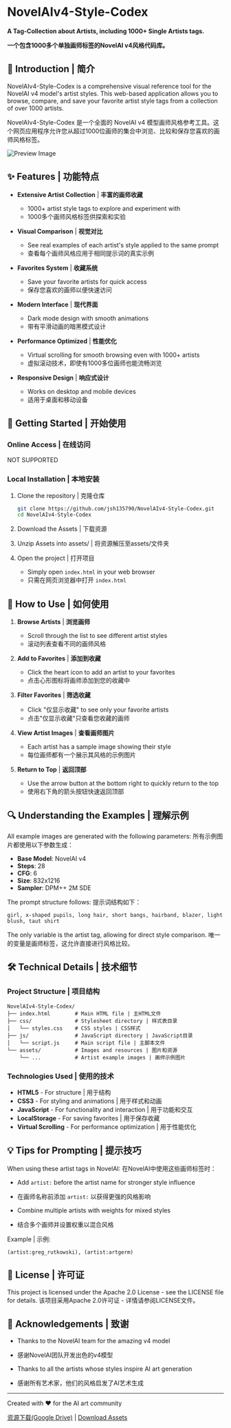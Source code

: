 # NovelAIv4-Style-Codex

**A Tag-Collection about Artists, including 1000+ Single Artists tags.**

**一个包含1000多个单独画师标签的NovelAI v4风格代码库。**

## 📖 Introduction | 简介

NovelAIv4-Style-Codex is a comprehensive visual reference tool for the NovelAI v4 model's artist styles. This web-based application allows you to browse, compare, and save your favorite artist style tags from a collection of over 1000 artists.

NovelAIv4-Style-Codex 是一个全面的 NovelAI v4 模型画师风格参考工具。这个网页应用程序允许您从超过1000位画师的集合中浏览、比较和保存您喜欢的画师风格标签。

![Preview Image](https://files.catbox.moe/h2hxss.png)

## ✨ Features | 功能特点

- **Extensive Artist Collection** | **丰富的画师收藏**
  - 1000+ artist style tags to explore and experiment with
  - 1000多个画师风格标签供探索和实验

- **Visual Comparison** | **视觉对比**
  - See real examples of each artist's style applied to the same prompt
  - 查看每个画师风格应用于相同提示词的真实示例

- **Favorites System** | **收藏系统**
  - Save your favorite artists for quick access
  - 保存您喜欢的画师以便快速访问

- **Modern Interface** | **现代界面**
  - Dark mode design with smooth animations
  - 带有平滑动画的暗黑模式设计

- **Performance Optimized** | **性能优化**
  - Virtual scrolling for smooth browsing even with 1000+ artists
  - 虚拟滚动技术，即使有1000多位画师也能流畅浏览

- **Responsive Design** | **响应式设计**
  - Works on desktop and mobile devices
  - 适用于桌面和移动设备

## 🚀 Getting Started | 开始使用

### Online Access | 在线访问

NOT SUPPORTED

### Local Installation | 本地安装

1. Clone the repository | 克隆仓库
   ```bash
   git clone https://github.com/jsh135790/NovelAIv4-Style-Codex.git
   cd NovelAIv4-Style-Codex
   ```

2. Download the Assets | 下载资源
   
2. Unzip Assets into assets/ | 将资源解压至assets/文件夹
   
2. Open the project | 打开项目
   
   - Simply open `index.html` in your web browser
   - 只需在网页浏览器中打开 `index.html`

## 🎨 How to Use | 如何使用

1. **Browse Artists** | **浏览画师**
   - Scroll through the list to see different artist styles
   - 滚动列表查看不同的画师风格

2. **Add to Favorites** | **添加到收藏**
   - Click the heart icon to add an artist to your favorites
   - 点击心形图标将画师添加到您的收藏中

3. **Filter Favorites** | **筛选收藏**
   - Click "仅显示收藏" to see only your favorite artists
   - 点击"仅显示收藏"只查看您收藏的画师

4. **View Artist Images** | **查看画师图片**
   - Each artist has a sample image showing their style
   - 每位画师都有一个展示其风格的示例图片

5. **Return to Top** | **返回顶部**
   - Use the arrow button at the bottom right to quickly return to the top
   - 使用右下角的箭头按钮快速返回顶部

## 🔍 Understanding the Examples | 理解示例

All example images are generated with the following parameters:
所有示例图片都使用以下参数生成：

- **Base Model**: NovelAI v4
- **Steps**: 28
- **CFG**: 6
- **Size**: 832x1216
- **Sampler**: DPM++ 2M SDE

The prompt structure follows:
提示词结构如下：

```
girl, x-shaped pupils, long hair, short bangs, hairband, blazer, light blush, taut shirt
```

The only variable is the artist tag, allowing for direct style comparison.
唯一的变量是画师标签，这允许直接进行风格比较。

## 🛠️ Technical Details | 技术细节

### Project Structure | 项目结构

```
NovelAIv4-Style-Codex/
├── index.html        # Main HTML file | 主HTML文件
├── css/              # Stylesheet directory | 样式表目录
│   └── styles.css    # CSS styles | CSS样式
├── js/               # JavaScript directory | JavaScript目录
│   └── script.js     # Main script file | 主脚本文件
└── assets/           # Images and resources | 图片和资源
    └── ...           # Artist example images | 画师示例图片
```

### Technologies Used | 使用的技术

- **HTML5** - For structure | 用于结构
- **CSS3** - For styling and animations | 用于样式和动画
- **JavaScript** - For functionality and interaction | 用于功能和交互
- **LocalStorage** - For saving favorites | 用于保存收藏
- **Virtual Scrolling** - For performance optimization | 用于性能优化

## 💡 Tips for Prompting | 提示技巧

When using these artist tags in NovelAI:
在NovelAI中使用这些画师标签时：

- Add `artist:` before the artist name for stronger style influence
- 在画师名称前添加 `artist:` 以获得更强的风格影响

- Combine multiple artists with weights for mixed styles
- 结合多个画师并设置权重以混合风格

Example | 示例:
```
(artist:greg_rutkowski), (artist:artgerm)
```

## 📝 License | 许可证

This project is licensed under the Apache 2.0 License - see the LICENSE file for details.
该项目采用Apache 2.0许可证 - 详情请参阅LICENSE文件。

## 🙏 Acknowledgements | 致谢

- Thanks to the NovelAI team for the amazing v4 model
- 感谢NovelAI团队开发出色的v4模型

- Thanks to all the artists whose styles inspire AI art generation
- 感谢所有艺术家，他们的风格启发了AI艺术生成

---

Created with ❤️ for the AI art community

[资源下载(Google Drive)](https://drive.google.com/file/d/1EYEZIohV8ncX6N2UPLBT77AFtJL96_4o/view?usp=drive_link) | [Download Assets](https://drive.google.com/file/d/1EYEZIohV8ncX6N2UPLBT77AFtJL96_4o/view?usp=drive_link)

